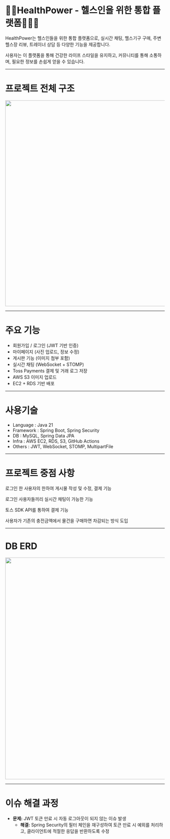 # 🏋️‍♂️HealthPower - 헬스인을 위한 통합 플랫폼🏃‍♂️‍➡️

HealthPower는 헬스인들을 위한 통합 플랫폼으로, 실시간 채팅, 헬스기구 구매, 주변 헬스장 리뷰, 트레이너 상담 등 다양한 기능을 제공합니다. 

사용자는 이 플랫폼을 통해 건강한 라이프 스타일을 유지하고, 커뮤니티를 통해 소통하며, 필요한 정보를 손쉽게 얻을 수 있습니다.

---
# 프로젝트 전체 구조
<img src="https://github.com/user-attachments/assets/65480160-7042-4742-865f-f78aaf6baafc" width="650"/>

---

# 주요 기능

- 회원가입 / 로그인 (JWT 기반 인증)
- 마이페이지 (사진 업로드, 정보 수정)
- 게시판 기능 (이미지 첨부 포함)
- 실시간 채팅 (WebSocket + STOMP)
- Toss Payments 결제 및 거래 로그 저장
- AWS S3 이미지 업로드
- EC2 + RDS 기반 배포

---

# 사용기술

* Language : Java 21
* Framework : Spring Boot, Spring Security
* DB : MySQL, Spring Data JPA
* Infra : AWS EC2, RDS, S3, GitHub Actions
* Others : JWT, WebSocket, STOMP, MultipartFile

---

# 프로젝트 중점 사항

로그인 한 사용자의 한하여 게시물 작성 및 수정, 결제 기능

로그인 사용자들끼리 실시간 채팅이 가능한 기능

토스 SDK API를 통하여 결제 기능

사용자가 기존의 충전금액에서 물건을 구매하면 차감되는 방식 도입

---

# DB ERD

<img src="https://github.com/user-attachments/assets/6350c2b3-99b7-4633-a6b0-a6135c0f5e7b" width="700"/>


---


# 이슈 해결 과정

- **문제:** JWT 토큰 만료 시 자동 로그아웃이 되지 않는 이슈 발생
  - **해결:** Spring Security의 필터 체인을 재구성하여 토큰 만료 시 예외를 처리하고, 클라이언트에 적절한 응답을 반환하도록 수정

